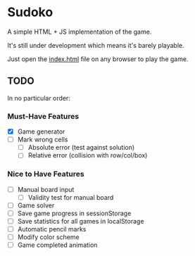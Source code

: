# Sudoko
A simple HTML + JS implementation of the game.

It's still under development which means it's barely playable.

Just open the [index.html](index.html) file on any browser to play the game.

## TODO
In no particular order:
### Must-Have Features
- [x] Game generator
- [ ] Mark wrong cells
  - [ ] Absolute error (test against solution)
  - [ ] Relative error (collision with row/col/box)
### Nice to Have Features
- [ ] Manual board input
  - [ ] Validity test for manual board
- [ ] Game solver
- [ ] Save game progress in sessionStorage
- [ ] Save statistics for all games in localStorage
- [ ] Automatic pencil marks
- [ ] Modify color scheme
- [ ] Game completed animation